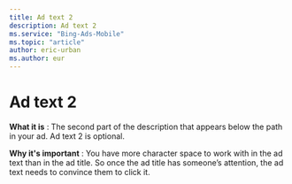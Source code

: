```yaml
---
title: Ad text 2
description: Ad text 2
ms.service: "Bing-Ads-Mobile"
ms.topic: "article"
author: eric-urban
ms.author: eur
---
```


# Ad text 2

**What it is** : The second part of the description that appears below the path in your ad. Ad text 2 is optional.

**Why it's important** : You have more character space to work with in the ad text than in the ad title. So once the ad title has someone’s attention, the ad text needs to convince them to click it.


